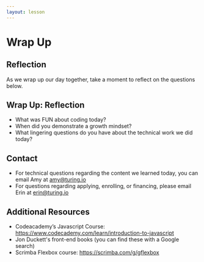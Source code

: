 ```yaml
---
layout: lesson
---
```


# Wrap Up

## Reflection

As we wrap up our day together, take a moment to reflect on the questions below.

<div class="try-it-new">
  <h2>Wrap Up: Reflection</h2>
  <ul>
    <li>What was FUN about coding today?</li>
    <li>When did you demonstrate a growth mindset?</li>
    <li>What lingering questions do you have about the technical work we did today?</li>
  </ul>
</div>

## Contact

- For technical questions regarding the content we learned today, you can email Amy at amy@turing.io
- For questions regarding applying, enrolling, or financing, please email Erin at erin@turing.io

## Additional Resources

- Codeacademy’s Javascript Course: https://www.codecademy.com/learn/introduction-to-javascript
- Jon Duckett's front-end books (you can find these with a Google search)
- Scrimba Flexbox course: https://scrimba.com/g/gflexbox
